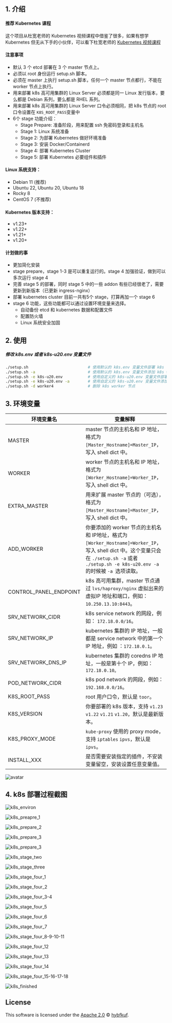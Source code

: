 ## 1. 介绍

#### 推荐 Kubernetes 课程

这个项目从杜宽老师的 Kubernetes 视频课程中借鉴了很多，如果有想学 Kubernetes 但无从下手的小伙伴，可以看下杜宽老师的 [Kubernetes 视频课程](https://edu.51cto.com/center/course/lesson/index?id=592685)

#### 注意事项 

- 默认 3 个 etcd 部署在 3 个 master 节点上。
- 必须以 root 身份运行 setup.sh 脚本。
- 必须在 master 上执行 setup.sh 脚本，任何一个 master 节点都行，不能在 worker 节点上执行。
- 用来部署 k8s 高可用集群的 Linux Server 必须都是同一 Linux 发行版本，要么都是 Debian 系列，要么都是 RHEL 系列。
- 用来部署 k8s 高可用集群的 Linux Server 口令必须相同，把 k8s 节点的 root 口令设置在 `K8S_ROOT_PASS`变量中 
- 6个 stage 功能介绍：
    - Stage Prepare: 准备阶段，用来配置 ssh 免密码登录和主机名
    - Stage 1: Linux 系统准备
    - Stage 2: 为部署 Kubernetes 做好环境准备
    - Stage 3: 安装 Docker/Containerd
    - Stage 4: 部署 Kubernetes Cluster
    - Stage 5: 部署 Kubernetes 必要组件和插件


#### Linux 系统支持：

- Debian 11 (推荐)
- Ubuntu 22, Ubuntu 20, Ubuntu 18
- Rocky 8
- CentOS 7 (不推荐)

#### Kubernetes 版本支持：

- v1.23+
- v1.22+
- v1.21+
- v1.20+

#### 计划做的事

- 更加简化安装
- stage prepare，stage 1-3 是可以重复运行的。stage 4 加强验证，做到可以多次运行 stage 4
- 完善 stage 5 的部署，同时 stage 5 中的一些 addon 有些已经很老了，需要更新到新版本（已更新 ingress-nginx）
- 部署 kubernetes cluster 目前一共有5个 stage，打算再加一个 stage 6
- stage 6 功能，这些功能都可以通过设置环境变量来选择。
    - 自动备份 etcd 和 kubernetes 数据和配置文件
    - 配置防火墙
    - Linux 系统安全加固

## 2. 使用

##### 修改 k8s.env 或者 k8s-u20.env 变量文件

```bash
./setup.sh                     		# 使用默认的 k8s.env 变量文件部署 k8s 高可用集群
./setup.sh -a                  		# 使用默认的 k8s.env 变量文件添加 k8s worker 节点
./setup.sh -e k8s-u20.env       	# 使用自定义的 k8s-u20.env 变量文件部署 k8s 高可用集群
./setup.sh -e k8s-u20.env -a    	# 使用自定义的 k8s-u20.env 变量文件添加 k8s worker 节点
./setup.sh -d worker4          		# 删除 k8s worker 节点
```

## 3. 环境变量

| 环境变量名             | 变量解释                                                     |
| ---------------------- | ------------------------------------------------------------ |
| MASTER                 | master 节点的主机名和 IP 地址，格式为`[Master_Hostname]=Master_IP`，写入 shell dict 中。 |
| WORKER                 | worker 节点的主机名和 IP 地址，格式为 `[Worker_Hostname]=Worker_IP`，写入 shell dict 中。 |
| EXTRA_MASTER           | 用来扩展 master 节点的（可选），格式为` [Master_Hostname]=Master_IP`，写入 shell dict 中。 |
| ADD_WORKER             | 你要添加的 worker 节点的主机名和 IP地址，格式为  `[Worker_Hostname]=Worker_IP`，写入 shell dict 中。这个变量只会在 `./setup.sh -a` 或者 `./setup.sh -e k8s-u20.env -a`  的时候被 `-a `选项读取。 |
| CONTROL_PANEL_ENDPOINT | k8s 高可用集群，master 节点通过 `lvs/haproxy/nginx` 虚拟出来的虚拟IP 地址和端口，例如：`10.250.13.10:8443`。 |
| SRV_NETWORK_CIDR       | k8s service network 的网段，例如： `172.18.0.0/16`。         |
| SRV_NETWORK_IP         | kubernetes 集群的 IP 地址，一般都是 service network 中的第一个 IP 地址，例如 ：`172.18.0.1`。 |
| SRV_NETWORK_DNS_IP     | kubernetes 集群的 coredns IP 地址，一般是第十个 IP，例如： `172.18.0.10。` |
| POD_NETWORK_CIDR       | k8s pod network 的网段，例如：`192.168.0.0/16`。             |
| K8S_ROOT_PASS          | root 用户口令，默认是 `toor`。                               |
| K8S_VERSION            | 你要部署的 k8s 版本，支持 `v1.23` `v1.22` `v1.21` `v1.20`，默认是最新版本。 |
| K8S_PROXY_MODE         | `kube-proxy` 使用的 proxy mode，支持 `iptables`  `ipvs`，默认是 `ipvs`。 |
| INSTALL_XXX            | 是否需要安装指定的插件，不安装变量留空，安装设置任意变量值。 |

![avatar](doc/pics/k8s.env.png)

## 4. k8s 部署过程截图

![k8s_environ](doc/pics/k8s_environ.png)

![k8s_preapre_1](doc/pics/k8s_preapre_1.png)

![k8s_prepare_2](doc/pics/k8s_prepare_2.png)

![k8s_prepare_3](doc/pics/k8s_prepare_3.png)

![k8s_prepare_3](doc/pics/k8s_stage_one.png)

![k8s_stage_two](doc/pics/k8s_stage_two.png)

![k8s_stage_three](doc/pics/k8s_stage_three.png)

![k8s_stage_four_1](doc/pics/k8s_stage_four_1.png)

![k8s_stage_four_2](doc/pics/k8s_stage_four_2.png)

![k8s_stage_four_3-4](doc/pics/k8s_stage_four_3-4.png)

![k8s_stage_four_5](doc/pics/k8s_stage_four_5.png)

![k8s_stage_four_6](doc/pics/k8s_stage_four_6.png)

![k8s_stage_four_7](doc/pics/k8s_stage_four_7.png)

![k8s_stage_four_8-9-10-11](doc/pics/k8s_stage_four_8-9-10-11.png)

![k8s_stage_four_12](doc/pics/k8s_stage_four_12.png)

![k8s_stage_four_13](doc/pics/k8s_stage_four_13.png)

![k8s_stage_four_14](doc/pics/k8s_stage_four_14.png)

![k8s_stage_four_15-16-17-18](doc/pics/k8s_stage_four_15-16-17-18.png)

![k8s_finished](doc/pics/k8s_finished.png)

## License

This software is licensed under the [Apache 2.0](https://github.com/forbearing/k8s-ha-install/blob/master/LICENSE) © [hybfkuf](https://github.com/forbearing/).
